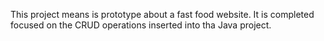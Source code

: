This project means is prototype about a fast food website. It is completed focused on the CRUD operations inserted into tha Java project.
